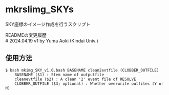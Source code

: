 # mkrslimg_SKYs


SKY座標のイメージ作成を行うスクリプト


READMEの変更履歴  
\# 2024.04.19 v1 by Yuma Aoki (Kindai Univ.)


## 使用方法

    $ bash mkimg_SKY_v1.0.bash BASENAME clean2evtfile (CLOBBER_OUTFILE)
        BASENAME ($1) : Stem name of outputfile
        cleanevtfile ($2) : A clean '2' event file of RESOLVE
        CLOBBER_OUTFILE ($3; optional) : Whether overwrite outfiles (Y or N)

